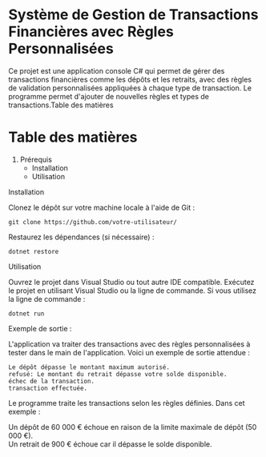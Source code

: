 # Système de Gestion de Transactions Financières avec Règles Personnalisées

Ce projet est une application console C# qui permet de gérer des transactions financières comme les dépôts et les retraits, avec des règles de validation personnalisées appliquées à chaque type de transaction. Le programme permet d'ajouter de nouvelles règles et types de transactions.Table des matières

<h1>Table des matières</h1>
<ol>
  	  <li>Prérequis <ul>
      	  <li>Installation</li>
	  <li>Utilisation</li>
</ol>

Installation

Clonez le dépôt sur votre machine locale à l'aide de Git : 
	
 	git clone https://github.com/votre-utilisateur/

Restaurez les dépendances (si nécessaire) :
	
 	dotnet restore

Utilisation

Ouvrez le projet dans Visual Studio ou tout autre IDE compatible.
Exécutez le projet en utilisant Visual Studio ou la ligne de commande.
Si vous utilisez la ligne de commande :

	dotnet run

 Exemple de sortie :

L'application va traiter des transactions avec des règles personnalisées à tester dans le main de l'application. Voici un exemple de sortie attendue :

	Le dépôt dépasse le montant maximum autorisé.
 	refusé: Le montant du retrait dépasse votre solde disponible.
	échec de la transaction.
	transaction effectuée.
	
Le programme traite les transactions selon les règles définies. Dans cet exemple :

Un dépôt de 60 000 € échoue en raison de la limite maximale de dépôt (50 000 €).<br />
Un retrait de 900 € échoue car il dépasse le solde disponible.


